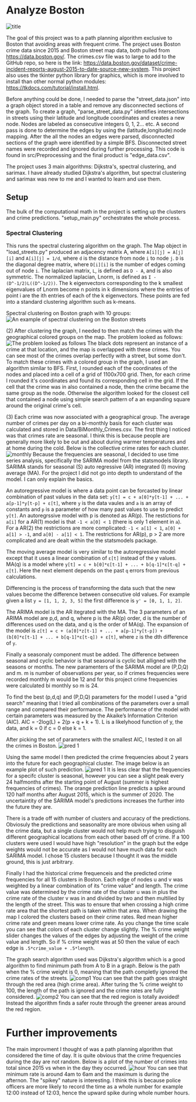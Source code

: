# Analyze Boston

![title](https://github.com/thomaspendock/Analyze-Boston/blob/master/Images/gui.png)

The goal of this project was to a path planning algorithm exclusive to Boston that avoiding areas with frequent crime. The project uses Boston crime data since 2015 and Boston street map data, both pulled from https://data.boston.gov/. The crimes.csv file was to large to add to the GitHub repo, so here is the link: https://data.boston.gov/dataset/crime-incident-reports-august-2015-to-date-source-new-system. This project also uses the tkinter python library for graphics, which is more involved to install than other normal python modules: https://tkdocs.com/tutorial/install.html.

Before anything could be done, I needed to parse the "street_data.json" into a graph object stored in a table and remove any disconnected sections of the graph. To create a graph, "parse_street_data.py" identifies intersections in streets using their latitude and longitude coordinates and creates a new node. Nodes are labeled as consecutive integers 0, 1, 2... etc. A second pass is done to determine the edges by using the (latitude,longitude):node mapping. After the all the nodes an edges were parsed, disconnected sections of the graph were identified by a simple BFS. Disconnected street names were recorded and ignored during further processing. This code is found in src/Preprocessing and the final product is "edge_data.csv".

The project uses 3 main algorithms: Dijkstra's, spectral clustering, and sarimax. I have already studied Dijkstra's algorithm, but spectral clustering and sarimax was new to me and I wanted to learn and use them.

## Setup
The bulk of the computational math in the project is setting up the clusters and crime predictions. "setup_main.py" orchestrates the whole process.

### Spectral Clustering
This runs the spectral clustering algorithm on the graph. The Map object in "load_streets.py" produced an adjacency matrix A, where `A[i][j] = A[j][i]` and `A[i][j] = 1/d`, where `d` is the distance from node `i` to node `j`. `D` is the diagonal degree matrix, where `D[i][i]` is the number of edges coming out of node `i`. The laplacian matrix, `L`, is defined as `D - A`, and is also symmetric. The normalized laplacian, Lnorm, is defined as `I - (D^-1/2)L((D^-1/2))`. The k eigenvectors corresponding to the k smallest eigenvalues of Lnorm become n points in k dimensions where the entries of point i are the ith entries of each of the k eigenvectors. These points are fed into a standard clustering algorithm such as k-means.

Spectral clustering on Boston graph with 10 groups:
![An example of spectral clustering on the Boston streets](https://github.com/thomaspendock/Analyze-Boston/blob/master/Images/cluster.png)

(2) After clustering the graph, I needed to then match the crimes with the geographical colored groups on the map. The problem looked as follows:
![The problem looked as follows](https://github.com/thomaspendock/Analyze-Boston/blob/master/Images/overlap.png)
The black dots represent an instance of a crime at that location, and the map is overlapped with these crimes. You can see most of the crimes overlap perfectly with a street, but some don't. To match these crimes with a colored group in the graph, I used an algorithm similar to BFS. First, I rounded each of the coordinates of the nodes and placed into a cell of a grid of 1100x700 grid. Then, for each crime I rounded it's coordinates and found its corresponding cell in the grid. If the cell that the crime was in also contained a node, then the crime became the same group as the node. Otherwise the algorithm looked for the closest cell that contained a node using simple search pattern of a an expanding square around the original crime's cell.

(3) Each crime was now associated with a geographical group. The average number of crimes per day on a bi-monthly basis for each cluster was calculated and stored in Data/BiMonthly_Crimes.csv. The first thing I noticed was that crimes rate are seasonal. I think this is because people are generally more likely to be out and about during warmer temperatures and at home during the cold.
Below is the collective crime rates for each cluster.
![monthly](https://github.com/thomaspendock/Analyze-Boston/blob/master/Images/monthly_crimes.png)
Because the frequencies are seasonal, I decided to use time series analysis, specifically the SARIMA model from the statsmodels library. SARIMA stands for seasonal (S) auto regressive (AR) integrated (I) moving average (MA). For the project I did not go into depth to understand of the model. I can only explain the basics.

An autoregressive model is where a data point can be forcasted by linear combination of past values in the data set:
`y[t] = c + a[0]*y[t-1] + ... + a[p-1]*y[t-p] + ε[t]`, where `y` is the data vaules and `a` is an array of constants and `p` is a parameter of how many past values to use to predict `y[t]`. An autoregrssive model with p is denoted as AR(p). The restictions for `a[i]` for a AR(1) model is that `-1 < a[0] < 1` (there is only 1 element in `a`). For a AR(2) the restrictions are more complicated: `-1 < a[1] < 1`, `a[0] + a[1] > -1`, and `a[0] - a[1] < 1`. The restrictions for AR(p), p > 2 are more complicated and are dealt within the the statsmodels package.

The moving average model is very similar to the autoregressive model except that it uses a linear combination of `ε[t]` instead of the y values. MA(q) is a model where `y[t] = c + b[0]*ε[t-1] + ... + b[q-1]*ε[t-q] + ε[t]`. Here the next element depends on the past `q` errors from previous calculations.

Differencing is the process of transforming the data such that the new values become the difference between consecutive old values. For example given a list `y = [1, 1, 2, 3, 5]` the first difference is `y' = [0, 1, 1, 2]`. 

The ARIMA model is the AR itegrated with the MA. The 3 parameters of an ARIMA model are p,d, and q, where p is the AR(p) order, d is the number of differences used on the data, and q is the order of MA(q). The expansion of the model is 
`z[t] = c + (a[0]*z[t-1] + ... + a[p-1]*y[t-p]) + (b[0]*ε[t-1] + ... + b[q-1]*ε[t-q]) + ε[t]`, where `z` is the dth difference of `y`. 

Finally a seasonaly component must be added. The difference between seasonal and cyclic behavior is that seasonal is cyclic but alligned with the seasons or months. The new paramenters of the SARIMA model are (P,D,Q) and m. m is number of observations per year, so if crimes frequencies were recorded monthly m would be 12 and for this project crime frequencies were calculated bi monthly so m is 24.

To find the best (p,d,q) and (P,D,Q) parameters for the model I used a "grid search" meaning that I tried all combinations of the parameters over a small range and compared their performance. The performance of the model with certain parameters was measured by the Akaike’s Information Criterion (AIC). AIC = -2log(L) + 2(p + q + k + 1). L is a likelyhood function of y, the data, and k = 0 if c = 0 else k = 1.

After picking the set of parameters with the smallest AIC, I tested it on all the crimes in Boston. 
![pred 1](https://github.com/thomaspendock/Analyze-Boston/blob/master/Images/monthly_prediction.png)

Using the same model  I then predicted the crime frequencies about 2 years into the future for each geographical cluster. The image below is an example plot of such prediction.
![pred 1](https://github.com/thomaspendock/Analyze-Boston/blob/master/Images/bimonthly_predictions.png)
It is less clear that the frequencies for a specifc cluster is seasonal, however you can see a slight peak every 24 halfmonths after the starting point of August (summer is highest frequencies of crimes). The orange prediction line predicts a spike around 120 half months after August 2015, which is the summer of 2020. The uncertaintity of the SARIMA model's predictions increases the further into the future they are. 

There is a trade off with number of clusters and accuracy of the predictions. Obviosuly the predictions and seasonality are more obvious when using all the crime data, but a single cluster would not help much trying to disguish different geographical locations from each other based off of crime. If a 100 clusters were used I would have high "resolution" in the graph but the edge weights would not be accurate as I would not have much data for each SARIMA model. I chose 15 clusters because I thought it was the middle ground, this is just arbitrary. 

Finally I had the historical crime frequenceis and the predicted crime frequencies for all 15 clusters in Boston. Each edge of nodes u and v was weighted by a linear combination of its "crime value" and length. The crime value was determined by the crime rate of the cluster u was in plus the crime rate of the cluster v was in and divided by two and then multilied by the length of the street. This was to ensure that when crossing a high crime rate area that the shortest path is taken within that area. When drawing the map I colored the clusters based on their crime rates. Red mean higher crime rate and green means lower crime rate. As you change the time scale you can see that colors of each cluster change slightly. The % crime weight slider changes the values of the edges by adjusting the weight of the crime value and length. So if % crime weight was at 50 then the value of each edge is `.5*crime_value + .5*length`.

The graph search algorithm used was Dijkstra's algorithm which is a good algorithm to find minimum path from A to B in a graph. Below is the path when the % crime weight is 0, meaning that the path completly ignored the crime rates of the streets. ![comp1](https://github.com/thomaspendock/Analyze-Boston/blob/master/Images/compare1.png)
You can see that the path goes straight through the red area (high crime area). After turing the % crime weight to 100, the length of the path is ignored and the crime rates are fully considered. 
![comp2](https://github.com/thomaspendock/Analyze-Boston/blob/master/Images/compare2.png)
You can see that the red region is totally avoided! Instead the algorithm finds a safer route through the greener areas around the red region.

# Further improvements
The main improvment I thought of was a path planning algorithm that considered the time of day. It is quite obvious that the crime frequencies during the day are not random. Below is a plot of the number of crimes into total since 2015 vs when in the day they occurred. 
![hour](https://github.com/thomaspendock/Analyze-Boston/blob/master/Images/crimes_per_hour.png) 
You can see that minimum rate is around 4am to 6am and the maximum is during the afternon. The "spikey" nature is interesting. I think this is because police officers are more likely to record the time as a whole number for example 12:00 instead of 12:03, hence the upward spike during whole number hours.



